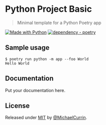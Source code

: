 # Python Project Basic
> Minimal template for a Python Poetry app

[![Made with Python](https://img.shields.io/badge/dynamic/toml?url=https%3A%2F%2Fraw.githubusercontent.com%2FMichaelCurrin%2Fpy-project-basic%2Frefs%2Fheads%2Fmain%2Fpyproject.toml&query=project.requires-python&label=python&logo=python&logoColor=white)](https://python.org "Go to Python homepage")
[![dependency - poetry](https://img.shields.io/badge/poetry-2.x-blue)](https://pypi.org/project/poetry)


## Sample usage

<!-- TODO Add steps to install from GitHub into a virtualenv as a Poetry app -->

```console
$ poetry run python -m app --foo World
Hello World
```


## Documentation

Put your documentation here.

## License


Released under [MIT](/LICENSE) by [@MichaelCurrin](https://github.com/MichaelCurrin).

